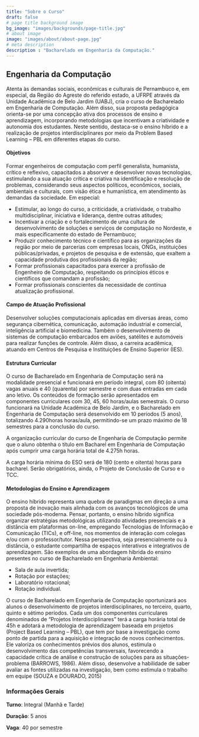 ```yaml
---
title: "Sobre o Curso"
draft: false
# page title background image
bg_image: "images/backgrounds/page-title.jpg"
# about image
image: "images/about/about-page.jpg"
# meta description
description : "Bacharelado em Engenharia da Computação."
---
```


## Engenharia da Computação
 
Atenta às demandas sociais, econômicas e culturais de Pernambuco e, em especial, da Região do Agreste do referido estado, a UFRPE através da Unidade Acadêmica de Belo Jardim (UABJ), cria o curso de Bacharelado em Engenharia de Computação. Além disso, sua proposta pedagógica orienta-se por uma concepção ativa dos processos de ensino e aprendizagem, incorporando metodologias que incentivam a criatividade e autonomia dos estudantes. Neste sentido, destaca-se o ensino híbrido e a realização de projetos interdisciplinares por meio da Problem Based Learning – PBL em diferentes etapas do curso.

#### Objetivos

Formar engenheiros de computação com perfil generalista, humanista, crítico e reflexivo, capacitados a absorver e desenvolver novas tecnologias, estimulando a sua atuação crítica e criativa na identificação e resolução de problemas, considerando seus aspectos políticos, econômicos, sociais, ambientais e culturais, com visão ética e humanística, em atendimento às demandas da sociedade. Em especial:

 - Estimular, ao longo do curso, a criticidade, a criatividade, o trabalho multidisciplinar, iniciativa e liderança, dentre outras atitudes;
 - Incentivar a criação e o fortalecimento de uma cultura de desenvolvimento de soluções e serviços de computação no Nordeste, e mais especificamente do estado de Pernambuco;
 - Produzir conhecimento técnico e científico para as organizações da região por meio de parcerias com empresas locais, ONGs, instituições públicas/privadas, e projetos de pesquisa e de extensão, que exaltem a capacidade produtiva dos profissionais da região;
 - Formar profissionais capacitados para exercer a profissão de Engenheiro de Computação, respeitando os princípios éticos e científicos que comandam a profissão;
 - Formar profissionais conscientes da necessidade de contínua atualização profissional.


#### Campo de Atuação Profissional

Desenvolver soluções computacionais aplicadas em diversas áreas, como segurança cibernética, comunicação, automação industrial e comercial, inteligência artificial e biomedicina. Também o desenvolvimento de sistemas de computação embarcados em aviões, satélites e automóveis para realizar funções de controle. Além disso, a carreira acadêmica, atuando em Centros de Pesquisa e Instituições de Ensino Superior (IES).
 
#### Estrutura Curricular

O curso de Bacharelado em Engenharia de Computação será na modalidade presencial e funcionará em período integral, com 80 (oitenta) vagas anuais e 40 (quarenta) por semestre e com duas entradas em cada ano letivo. Os conteúdos de formação serão apresentados em componentes curriculares com 30, 45, 60 horas/aulas semestrais. O curso funcionará na Unidade Acadêmica de Belo Jardim, e o Bacharelado em Engenharia de Computação será desenvolvido em 10 períodos (5 anos), totalizando 4.290horas horas/aula, permitindo-se um prazo máximo de 18 semestres para a conclusão do curso.

A organização curricular do curso de Engenharia de Computação permite que o aluno obtenha o título em Bacharel em Engenharia de Computação após cumprir uma carga horária total de 4.275h horas.

A carga horária mínima do ESO será de 180 (cento e oitenta) horas para bacharel. Serão obrigatórios, ainda, o Projeto de Conclusão de Curso e o TCC.

#### Metodologias do Ensino e Aprendizagem

O ensino híbrido representa uma quebra de paradigmas em direção a uma proposta de inovação mais alinhada com os avanços tecnológicos de uma sociedade pós-moderna. Pensar, portanto, o ensino híbrido significa organizar estratégias metodológicas utilizando atividades presenciais e a distância em plataformas on-line, empregando Tecnologias de Informação e Comunicação (TICs), e off-line, nos momentos de interação com colegas e/ou com o professor/tutor.  Nessa perspectiva, seja presencialmente ou à distância, o estudante compartilha de espaços interativos e integrativos de aprendizagem. São exemplos de uma abordagem híbrida do ensino presentes no curso de Bacharelado em Engenharia Ambiental:

 - Sala de aula invertida;
 - Rotação por estações;
 - Laboratório rotacional;
 - Rotação individual.

O curso de Bacharelado em Engenharia de Computação oportunizará aos alunos o desenvolvimento de projetos interdisciplinares, no terceiro, quarto, quinto e sétimo períodos. Cada um dos componentes curriculares denominados de “Projetos Interdisciplinares” terá a carga horária total de 45h e adotará a metodologia de aprendizagem baseada em projetos (Project Based Learning – PBL), que tem por base a investigação como ponto de partida para a aquisição e integração de novos conhecimentos. Ele valoriza os conhecimentos prévios dos alunos, estimula o desenvolvimento das competências transversais, favorecendo a capacidade crítica de análise e construção de soluções para as situações-problema (BARROWS, 1986).  Além disso, desenvolve a habilidade de saber avaliar as fontes utilizadas na investigação, bem como estimula o trabalho em equipe (SOUZA e DOURADO, 2015)

### Informações Gerais

**Turno**: Integral (Manhã e Tarde)

**Duração**: 5 anos

**Vaga**: 40 por semestre
